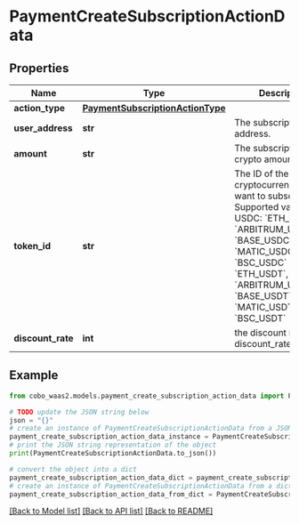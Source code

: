 # PaymentCreateSubscriptionActionData


## Properties

Name | Type | Description | Notes
------------ | ------------- | ------------- | -------------
**action_type** | [**PaymentSubscriptionActionType**](PaymentSubscriptionActionType.md) |  | 
**user_address** | **str** | The subscription user address. | 
**amount** | **str** | The subscription crypto amount.  | 
**token_id** | **str** | The ID of the cryptocurrency you want to subscription. Supported values:  - USDC: &#x60;ETH_USDC&#x60;, &#x60;ARBITRUM_USDCOIN&#x60;, &#x60;BASE_USDC&#x60;, &#x60;MATIC_USDC2&#x60;, &#x60;BSC_USDC&#x60; - USDT: &#x60;ETH_USDT&#x60;, &#x60;ARBITRUM_USDT&#x60;, &#x60;BASE_USDT&#x60;, &#x60;MATIC_USDT&#x60;, &#x60;BSC_USDT&#x60;  | 
**discount_rate** | **int** | the discount rate, discount_rate/10000 | [optional] 

## Example

```python
from cobo_waas2.models.payment_create_subscription_action_data import PaymentCreateSubscriptionActionData

# TODO update the JSON string below
json = "{}"
# create an instance of PaymentCreateSubscriptionActionData from a JSON string
payment_create_subscription_action_data_instance = PaymentCreateSubscriptionActionData.from_json(json)
# print the JSON string representation of the object
print(PaymentCreateSubscriptionActionData.to_json())

# convert the object into a dict
payment_create_subscription_action_data_dict = payment_create_subscription_action_data_instance.to_dict()
# create an instance of PaymentCreateSubscriptionActionData from a dict
payment_create_subscription_action_data_from_dict = PaymentCreateSubscriptionActionData.from_dict(payment_create_subscription_action_data_dict)
```
[[Back to Model list]](../README.md#documentation-for-models) [[Back to API list]](../README.md#documentation-for-api-endpoints) [[Back to README]](../README.md)


